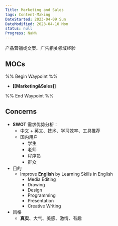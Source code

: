 ```yaml
---
Title: Marketing and Sales
tags: Content-Making
DateStarted: 2023-04-09 Sun
DateModified: 2023-04-10 Mon
status: null
Progress: NaN%
---
```


产品营销或文案、广告相关领域经验
## MOCs
%% Begin Waypoint %%
- **[[Marketing&Sales]]**

%% End Waypoint %%
## Concerns

- **SWOT** 需求优势分析：
  - 中文 + 英文、技术、学习效率、工具推荐
  - 国内用户
    - 学生
    - 老师
    - 程序员
    - 群众
- 目的
  - Improve **English** by Learning Skills in English
    - Media Editing
    - Drawing
    - Design
    - Programming
    - Presentation
    - Creative Writing
- 风格
  - **真实**、大气、美感、激情、有趣
